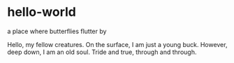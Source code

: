 # hello-world
a place where butterflies flutter by

Hello, my fellow creatures. 
On the surface, I am just a young buck. However, deep down, I am an old soul. Tride and true, through and through.
